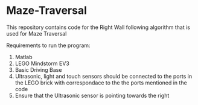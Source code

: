 # Maze-Traversal
This repository contains code for the Right Wall following algorithm that is used for Maze Traversal

Requirements to run the program:
  1) Matlab
  2) LEGO Mindstorm EV3
  3) Basic Driving Base
  4) Ultrasonic, light and touch sensors should be connected to the ports in the LEGO brick with correspondace to the the ports mentioned  in the code 
  5) Ensure that the Ultrasonic sensor is pointing towards the right
